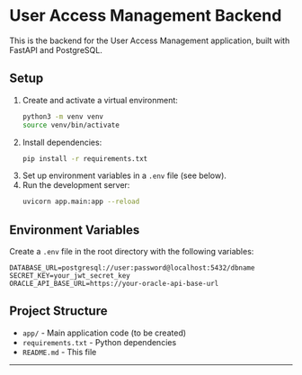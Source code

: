 # User Access Management Backend

This is the backend for the User Access Management application, built with FastAPI and PostgreSQL.

## Setup

1. Create and activate a virtual environment:
   ```sh
   python3 -m venv venv
   source venv/bin/activate
   ```
2. Install dependencies:
   ```sh
   pip install -r requirements.txt
   ```
3. Set up environment variables in a `.env` file (see below).
4. Run the development server:
   ```sh
   uvicorn app.main:app --reload
   ```

## Environment Variables
Create a `.env` file in the root directory with the following variables:
```
DATABASE_URL=postgresql://user:password@localhost:5432/dbname
SECRET_KEY=your_jwt_secret_key
ORACLE_API_BASE_URL=https://your-oracle-api-base-url
```

## Project Structure
- `app/` - Main application code (to be created)
- `requirements.txt` - Python dependencies
- `README.md` - This file

--- 